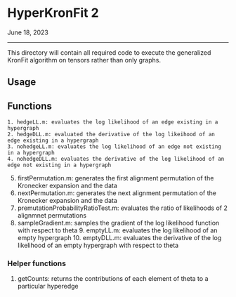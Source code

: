 # HyperKronFit 2

June 18, 2023

---

This directory will contain all required code to execute the generalized KronFit algorithm on tensors rather than only graphs.

## Usage

## Functions

    1. hedgeLL.m: evaluates the log likelihood of an edge existing in a hypergraph
    2. hedgeDLL.m: evaluated the derivative of the log likeihood of an edge existing in a hypergraph
    3. nohedgeLL.m: evaluates the log likelihood of an edge not existing in a hypergraph
    4. nohedgeDLL.m: evaluates the derivative of the log likelihood of an edge not existing in a hypergraph
5. firstPermutation.m: generates the first alignment permutation of the Kronecker expansion and the data
6. nextPermutation.m: generates the next alignment permutation of the Kronecker expansion and the data
7. premutationProbabilityRatioTest.m: evaluates the ratio of likelihoods of 2 alignmnet permutations
8. sampleGradient.m: samples the gradient of the log likelihood function with respect to theta
    9. emptyLL.m: evaluates the log likelihood of an empty hypergraph
    10. emptyDLL.m: evaluates the derivative of the log likelihood of an empty hypergraph with respect to theta

### Helper functions
1. getCounts: returns the contributions of each element of theta to a particular hyperedge